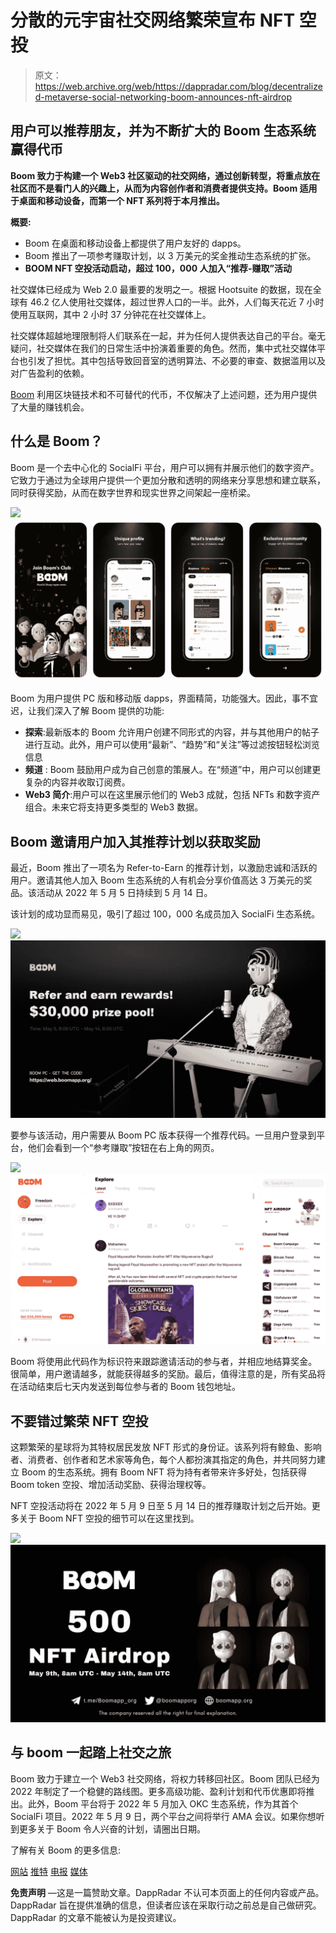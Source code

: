 # 分散的元宇宙社交网络繁荣宣布 NFT 空投

> 原文：<https://web.archive.org/web/https://dappradar.com/blog/decentralized-metaverse-social-networking-boom-announces-nft-airdrop>

## 用户可以推荐朋友，并为不断扩大的 Boom 生态系统赢得代币

**Boom 致力于构建一个 Web3 社区驱动的社交网络，通过创新转型，将重点放在社区而不是看门人的兴趣上，从而为内容创作者和消费者提供支持。Boom 适用于桌面和移动设备，而第一个 NFT 系列将于本月推出。**

**概要:**

*   Boom 在桌面和移动设备上都提供了用户友好的 dapps。
*   Boom 推出了一项参考赚取计划，以 3 万美元的奖金推动生态系统的扩张。
*   **BOOM NFT 空投活动启动，超过 100，000 人加入“推荐-赚取”活动**

社交媒体已经成为 Web 2.0 最重要的发明之一。根据 Hootsuite 的数据，现在全球有 46.2 亿人使用社交媒体，超过世界人口的一半。此外，人们每天花近 7 小时使用互联网，其中 2 小时 37 分钟花在社交媒体上。

社交媒体超越地理限制将人们联系在一起，并为任何人提供表达自己的平台。毫无疑问，社交媒体在我们的日常生活中扮演着重要的角色。然而，集中式社交媒体平台也引发了担忧。其中包括导致回音室的透明算法、不必要的审查、数据滥用以及对广告盈利的依赖。

[Boom](https://web.archive.org/web/20220925084515/https://dappradar.com/ethereum/social/boom) 利用区块链技术和不可替代的代币，不仅解决了上述问题，还为用户提供了大量的赚钱机会。

## 什么是 Boom？

Boom 是一个去中心化的 SocialFi 平台，用户可以拥有并展示他们的数字资产。它致力于通过为全球用户提供一个更加分散和透明的网络来分享思想和建立联系，同时获得奖励，从而在数字世界和现实世界之间架起一座桥梁。

![](img/6b1b4fc2abaa2bd4ebde34eb50191a09.png)![](img/0554ec9bb5f897c5f85d34a5ae5ed34c.png)

Boom 为用户提供 PC 版和移动版 dapps，界面精简，功能强大。因此，事不宜迟，让我们深入了解 Boom 提供的功能:

*   **探索**:最新版本的 Boom 允许用户创建不同形式的内容，并与其他用户的帖子进行互动。此外，用户可以使用“最新”、“趋势”和“关注”等过滤按钮轻松浏览信息
*   **频道** : Boom 鼓励用户成为自己创意的策展人。在“频道”中，用户可以创建更复杂的内容并收取订阅费。
*   **Web3 简介**:用户可以在这里展示他们的 Web3 成就，包括 NFTs 和数字资产组合。未来它将支持更多类型的 Web3 数据。

## Boom 邀请用户加入其推荐计划以获取奖励

最近，Boom 推出了一项名为 Refer-to-Earn 的推荐计划，以激励忠诚和活跃的用户。邀请其他人加入 Boom 生态系统的人有机会分享价值高达 3 万美元的奖品。该活动从 2022 年 5 月 5 日持续到 5 月 14 日。

该计划的成功显而易见，吸引了超过 100，000 名成员加入 SocialFi 生态系统。

![](img/2538ef2d8acd5cca20f333930034dc99.png)![](img/5d4d24d750775539058ded87e8dfaac1.png)

要参与该活动，用户需要从 Boom PC 版本获得一个推荐代码。一旦用户登录到平台，他们会看到一个“参考赚取”按钮在右上角的网页。

![](img/42eec4cc97d56a9f41a9039f2f04570d.png)![Boom SocialFi](img/a2095f9a1606cba507e0067df37ac2af.png)

Boom 将使用此代码作为标识符来跟踪邀请活动的参与者，并相应地结算奖金。很简单，用户邀请越多，就能获得越多的奖励。最后，值得注意的是，所有奖品将在活动结束后七天内发送到每位参与者的 Boom 钱包地址。

## 不要错过繁荣 NFT 空投

这颗繁荣的星球将为其特权居民发放 NFT 形式的身份证。该系列将有鲸鱼、影响者、消费者、创作者和艺术家等角色，每个人都扮演其指定的角色，并共同努力建立 Boom 的生态系统。拥有 Boom NFT 将为持有者带来许多好处，包括获得 Boom token 空投、增加活动奖励、获得治理权等。

NFT 空投活动将在 2022 年 5 月 9 日至 5 月 14 日的推荐赚取计划之后开始。更多关于 Boom NFT 空投的细节可以在这里找到。

![](img/2538ef2d8acd5cca20f333930034dc99.png)![Boom NFT airdrop](img/7c5ababdfe7ad72d7e1688767175c0b4.png)

## 与 boom 一起踏上社交之旅

Boom 致力于建立一个 Web3 社交网络，将权力转移回社区。Boom 团队已经为 2022 年制定了一个稳健的路线图。更多高级功能、盈利计划和代币优惠即将推出。此外，Boom 平台将于 2022 年 5 月加入 OKC 生态系统，作为其首个 SocialFi 项目。2022 年 5 月 9 日，两个平台之间将举行 AMA 会议。如果你想听到更多关于 Boom 令人兴奋的计划，请圈出日期。

了解有关 Boom 的更多信息:

[网站](https://web.archive.org/web/20220925084515/https://boomapp.org/)
[推特](https://web.archive.org/web/20220925084515/https://twitter.com/boomapporg)
[电报](https://web.archive.org/web/20220925084515/https://t.me/Boomapp_org)
[媒体](https://web.archive.org/web/20220925084515/https://boomapp-org.medium.com/)

**免责声明** —这是一篇赞助文章。DappRadar 不认可本页面上的任何内容或产品。DappRadar 旨在提供准确的信息，但读者应该在采取行动之前总是自己做研究。DappRadar 的文章不能被认为是投资建议。